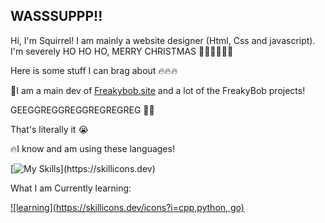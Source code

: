 ## WASSSUPPP!!
Hi, I'm Squirrel! I am mainly a website designer (Html, Css and javascript). I'm severely HO HO HO, MERRY CHRISTMAS 🎅🏿🎅🎅🏿🎅

Here is some stuff I can brag about 🔥🔥🔥

🧽I am a main dev of [Freakybob.site](https://github.com/Freakybob-Team/Freakybob.site) and a lot of the FreakyBob projects!

GEEGGREGGREGGREGREGREG 🤑🤑

That's literally it :sob:

🔥I know and am using these languages!

[![My Skills](https://skillicons.dev/icons?i=html,css,js,java,)](https://skillicons.dev)

What I am Currently learning:

[![learning](https://skillicons.dev/icons?i=cpp,python, go)](https://skillicons.dev)
